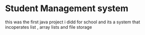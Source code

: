 # Student Management system

this was the first java project i didd for school
and its a system that incoperates list , array lists and 
file storage
